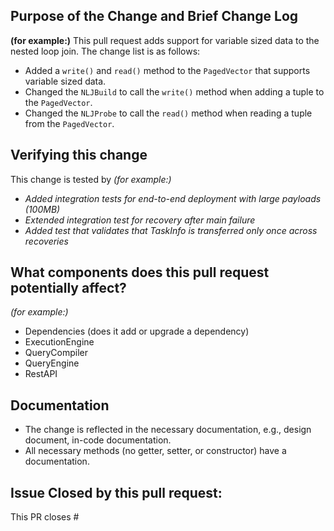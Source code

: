 ## Purpose of the Change and Brief Change Log
**(for example:)** 
This pull request adds support for variable sized data to the nested loop join. The change list is as follows:
- Added a `write()` and `read()` method to the `PagedVector` that supports variable sized data.
- Changed the `NLJBuild` to call the `write()` method when adding a tuple to the `PagedVector`.
- Changed the `NLJProbe` to call the `read()` method when reading a tuple from the `PagedVector`.

## Verifying this change
This change is tested by
*(for example:)*
- *Added integration tests for end-to-end deployment with large payloads (100MB)*
- *Extended integration test for recovery after main failure*
- *Added test that validates that TaskInfo is transferred only once across recoveries*

## What components does this pull request potentially affect?
*(for example:)*
- Dependencies (does it add or upgrade a dependency)
- ExecutionEngine
- QueryCompiler
- QueryEngine
- RestAPI

## Documentation
- The change is reflected in the necessary documentation, e.g., design document, in-code documentation.
- All necessary methods (no getter, setter, or constructor) have a documentation.

## Issue Closed by this pull request:

This PR closes #<issue number>

